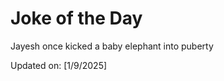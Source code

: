 # Joke of the Day

<!-- #joke -->
Jayesh once kicked a baby elephant into puberty

Updated on: [1/9/2025]
<!-- #jokeEnd -->